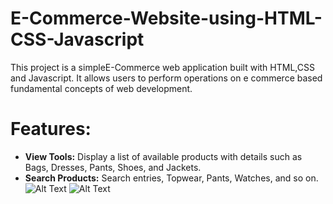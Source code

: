 <h1>E-Commerce-Website-using-HTML-CSS-Javascript </h1>
<p>This project is a simpleE-Commerce web application built with HTML,CSS and Javascript. 
  It allows users to perform operations on e commerce based fundamental
  concepts of web development.</p>
<h1>Features:</h1>

- **View Tools:** Display a list of available products with details such as Bags, Dresses, Pants, Shoes, and Jackets.
- **Search Products:** Search entries, Topwear, Pants, Watches, and so on.
  ![Alt Text](https://github.com/SidratulAfrida/E-Commerce-Website-using-HTML-CSS-Javascript/blob/88ca4ea7c39ef23e1c5a132e52fecda1e1724e0f/github-cover.png)
![Alt Text](https://github.com/SidratulAfrida/E-Commerce-Website-using-HTML-CSS-Javascript/tree/cd56cfb1e87952dbc3da71f79e27dfb5945bdd00/images)
